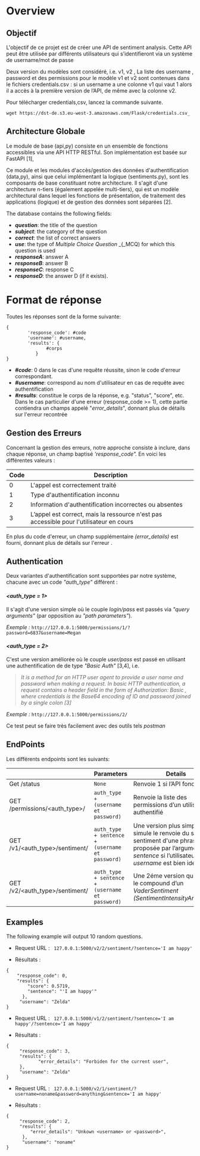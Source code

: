 ﻿

# Overview

## Objectif

L'objectif de ce projet est de créer une API de sentiment analysis. Cette API peut être utilisée par différents utilisateurs qui s’identifieront via un système de username/mot de passe

Deux version du modèles sont considéré, i.e. v1, v2 , La liste des username , password et des permissions pour le modèle v1 et v2 sont contenues dans le fichiers credentials.csv : si un username a une colonne v1 qui vaut 1 alors il a accès à la première version de l’API, de même avec la colonne v2.

Pour télécharger credentials,csv, lancez la commande suivante.

```
wget https://dst-de.s3.eu-west-3.amazonaws.com/Flask/credentials.csv_
```


## Architecture Globale


Le module de base (api,py) consiste en un ensemble de fonctions accessibles via une API HTTP RESTful. Son implémentation est basée sur FastAPI [1],

Ce module et les modules d'accès/gestion des données d'authentification (data,py), ainsi que celui implémentant la logique (sentiments.py), sont les composants de base constituant notre architecture. Il s'agit d'une architecture n-tiers (également appelée multi-tiers), qui est un modèle architectural dans lequel les fonctions de présentation, de traitement des applications (logique) et de gestion des données sont séparées [2].



The database contains the following fields:
- _**question**_: the title of the question
- _**subject**_: the category of the question
- _**correct**_: the list of correct answers
-  _**use**_: the type of _Multiple Choice_ _Question_ _(_MCQ) for which this question is used
- _**responseA**_: answer A
- _**responseB**_: answer B
- _**responseC**_: response C
- _**responseD**_: the answer D (if it exists).

# Format de réponse
Toutes les réponses sont de la forme suivante:

```
{
        'response_code': #code
        'username': #username, 
        'results': {
               #corps
           }
}
```

- _**#code**_: 0 dans le cas d'une requête réussite, sinon le code d'erreur correspondant.
- _**#username**_: correspond au nom d'utilisateur en cas de requête avec authentification
- _**#results**_: constitue le corps de la réponse, e.g. "status", "score", etc. Dans le cas particulier d'une erreur (response_code >= 1), cette partie contiendra un champs appelé "_error_details_", 
donnant plus de détails sur l'erreur recontrée

## Gestion des Erreurs
Concernant la gestion des erreurs, notre approche consiste à inclure, dans chaque réponse, un champ baptisé _'response_code"._ En voici les différentes valeurs :

|   Code             |Description|
|----------------|-----------------------------|
|0|L'appel est correctement traité|           
|1|Type d'authentification inconnu |         
|2|Information d'authentification incorrectes ou absentes|
|3|L’appel est correct, mais la ressource n'est pas accessible pour l'utilisateur en cours|




En plus du code d'erreur, un champ supplémentaire _(error_details)_ est fourni, donnant plus de détails sur l'erreur .

## Authentication
Deux variantes d'authentification sont supportées par notre système, chacune avec un code _"auth_type"_ différent :

#### _<auth_type = 1>_
Il s'agit d'une version simple où le couple _login/pass_ est passés via _"query arguments"_ (par opposition au _"path parameters"_).

_Exemple :_ ```http://127.0.0.1:5000/permissions/1/?password=6837&username=Megan```

#### _<auth_type = 2>_
C'est une version améliorée où le couple _user/pass_ est passé en utilisant une authentification de de type _"Basic Auth"_ [3,4], i.e.

>_It is a method for an HTTP user agent to provide a user name and password when making a request. In basic HTTP authentication, a request contains a header field in the form of Authorization: Basic <credentials>, where credentials is the Base64 encoding of ID and password joined by a single colon [3]_


_Exemple :_ ```http://127.0.0.1:5000/permissions/2/```

Ce test peut se faire très facilement avec des outils tels _postman_

## EndPoints
Les différents endpoints sont les suivants:

|                |Parameters                          |Details                         |
|----------------|-------------------------------|-----------------------------|
|Get /status|`None`|Renvoie 1 si l’API fonctionne.|
|GET /permissions/<auth_type>/|`auth_type + (username et password)`|Renvoie la liste des permissions d’un utilisateur authentifié            |
|GET /v1/<auth_type>/sentiment/         |`auth_type + sentence + (username et password)`            |Une version plus simple qui simule le renvoie du score de sentiment d'une phrase proposée par l’argument _sentence_ si l’utilisateur _username_ est bien identifié.            |
|GET /v2/<auth_type>/sentiment/|`auth_type + sentence + (username et password)`            |Une 2éme version qui renvoie le compound d’un _VaderSentiment_ _(SentimentIntensityAnalyzer()_.   

## Examples

The following example will output 10 random questions.
- Request URL :  ``` 127.0.0.1:5000/v2/2/sentiment/?sentence='I am happy'``` 

- Résultats : 

``` 
{
    "response_code": 0,
    "results": {
        "score": 0.5719,
        "sentence": "'I am happy'"
      },
     "username": "Zelda"
}
```

- Request URL :  ``` 127.0.0.1:5000/v1/2/sentiment/?sentence='I am happy'/?sentence='I am happy'``` 

- Résultats : 

``` 
{
     "response_code": 3,
     "results": {
            "error_details": "Forbiden for the current user",
     },
     "username": "Zelda"
}
```

- Request URL :  ``` 127.0.0.1:5000/v2/1/sentiment/?username=noname&password=anything&sentence='I am happy'``` 

- Résultats : 

``` 
{
     "response_code": 2,
     "results": {
         "error_details": "Unkown <username> or <password>",
      },
      "username": "noname"
}
```



